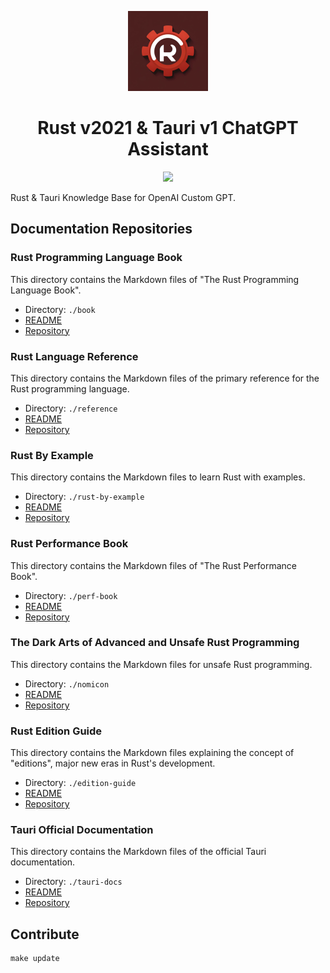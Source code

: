 <p align="center">
  <img alt="Rust & Tauri ChatGPT Assistant Logo" height="128" src="logo.webp" />
  <h1 align="center">Rust v2021 & Tauri v1 ChatGPT Assistant</h1>

</p>
<p align="center">
  <a href="https://chatgpt.com/g/g-GjZIE8Rr8-rust-tauri-assistant">
    <img src="https://img.shields.io/badge/Custom%20ChatGPT-Start%20a%20%20Chat-baa5c3?style=for-the-badge">
  </a>
</p>

Rust & Tauri Knowledge Base for OpenAI Custom GPT.

## Documentation Repositories

### Rust Programming Language Book

This directory contains the Markdown files of "The Rust Programming Language Book".

- Directory: `./book`
- [README](./book/README.md)
- [Repository](https://github.com/rust-lang/book)

### Rust Language Reference

This directory contains the Markdown files of the primary reference for the Rust programming language.

- Directory: `./reference`
- [README](./reference/README.md)
- [Repository](https://github.com/rust-lang/reference)

### Rust By Example

This directory contains the Markdown files to learn Rust with examples.

- Directory: `./rust-by-example`
- [README](./rust-by-example/README.md)
- [Repository](https://github.com/rust-lang/rust-by-example)

### Rust Performance Book

This directory contains the Markdown files of "The Rust Performance Book".

- Directory: `./perf-book`
- [README](./perf-book/README.md)
- [Repository](https://github.com/nnethercote/perf-book)

### The Dark Arts of Advanced and Unsafe Rust Programming

This directory contains the Markdown files for unsafe Rust programming.

- Directory: `./nomicon`
- [README](./nomicon/README.md)
- [Repository](https://github.com/rust-lang/nomicon)

### Rust Edition Guide

This directory contains the Markdown files explaining the concept of "editions", major new eras in Rust's development.

- Directory: `./edition-guide`
- [README](./edition-guide/README.md)
- [Repository](https://github.com/rust-lang/edition-guide)

### Tauri Official Documentation

This directory contains the Markdown files of the official Tauri documentation.

- Directory: `./tauri-docs`
- [README](./tauri-docs/README.md)
- [Repository](https://github.com/tauri-apps/tauri-docs)

## Contribute

```
make update
```
